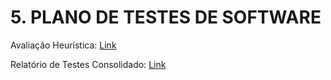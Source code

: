 # 5. PLANO DE TESTES DE SOFTWARE

Avaliação Heurística: [Link](Avaliação_Heurística.xlsx)

Relatório de Testes Consolidado: [Link](Relatório_de_Testes_Consolidado.docx)
